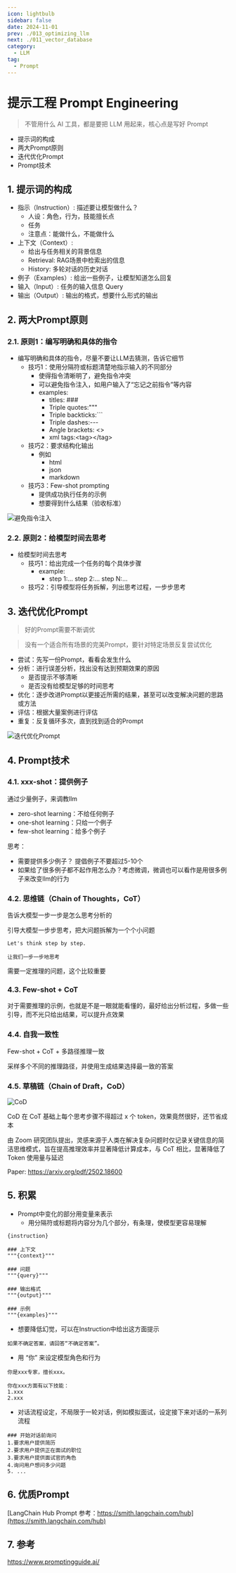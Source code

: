 ```yaml
---
icon: lightbulb
sidebar: false
date: 2024-11-01
prev: ./013_optimizing_llm
next: ./011_vector_database
category:
  - LLM
tag:
  - Prompt
---
```

# 提示工程 Prompt Engineering
> 不管用什么 AI 工具，都是要把 LLM 用起来，核心点是写好 Prompt
  - 提示词的构成
  - 两大Prompt原则
  - 迭代优化Prompt
  - Prompt技术
<!-- more -->

## 1. 提示词的构成
- 指示（Instruction）: 描述要让模型做什么？
  - 人设：角色，行为，技能擅长点
  - 任务
  - 注意点：能做什么，不能做什么
- 上下文（Context）:
  - 给出与任务相关的背景信息
  - Retrieval: RAG场景中检索出的信息 
  - History: 多轮对话的历史对话 
- 例子（Examples）: 给出一些例子，让模型知道怎么回复
- 输入（Input）: 任务的输入信息 Query
- 输出（Output）: 输出的格式，想要什么形式的输出

## 2. 两大Prompt原则
### 2.1. 原则1：编写明确和具体的指令
- 编写明确和具体的指令，尽量不要让LLM去猜测，告诉它细节
  - 技巧1：使用分隔符或标题清楚地指示输入的不同部分
    - 使得指令清晰明了，避免指令冲突
    - 可以避免指令注入，如用户输入了“忘记之前指令”等内容
    - examples:
      - titles: ### 
      - Triple quotes:"""
      - Triple backticks:```
      - Triple dashes:---
      - Angle brackets: <>
      - xml tags:\<tag\>\</tag\>
  - 技巧2：要求结构化输出
    - 例如
      - html
      - json
      - markdown
  - 技巧3：Few-shot prompting
    - 提供成功执行任务的示例
    - 想要得到什么结果（验收标准）
  
![避免指令注入](../../../assets/012_avoid_prompt_injections.png)

### 2.2. 原则2：给模型时间去思考
- 给模型时间去思考
  - 技巧1：给出完成一个任务的每个具体步骤
    - example:
      - step 1:... step 2:... step N:...
  - 技巧2：引导模型将任务拆解，列出思考过程，一步步思考

## 3. 迭代优化Prompt

>好的Prompt需要不断调优

>没有一个适合所有场景的完美Prompt，要针对特定场景反复尝试优化

- 尝试：先写一份Prompt，看看会发生什么
- 分析：进行误差分析，找出没有达到预期效果的原因
  - 是否提示不够清晰
  - 是否没有给模型足够的时间思考
- 优化：逐步改进Prompt以更接近所需的结果，甚至可以改变解决问题的思路或方法
- 评估：根据大量案例进行评估
- 重复：反复循环多次，直到找到适合的Prompt

![迭代优化Prompt](../../../assets/012_iterative_prompt.png)

## 4. Prompt技术
### 4.1. xxx-shot：提供例子

通过少量例子，来调教llm

- zero-shot learning：不给任何例子
- one-shot learning：只给一个例子
- few-shot learning：给多个例子
  
思考：  
- 需要提供多少例子？ 提倡例子不要超过5-10个  
- 如果给了很多例子都不起作用怎么办？考虑微调，微调也可以看作是用很多例子来改变llm的行为

### 4.2. 思维链（Chain of Thoughts，CoT）
告诉大模型一步一步是怎么思考分析的

引导大模型一步步思考，把大问题拆解为一个个小问题
```
Let's think step by step.
```
```
让我们一步一步地思考
```

需要一定推理的问题，这个比较重要

### 4.3. Few-shot + CoT
对于需要推理的示例，也就是不是一眼就能看懂的，最好给出分析过程，多做一些引导，而不光只给出结果，可以提升点效果

### 4.4. 自我一致性
Few-shot + CoT + 多路径推理一致

采样多个不同的推理路径，并使用生成结果选择最一致的答案

### 4.5. 草稿链（Chain of Draft，CoD）
![CoD](../../../assets/012_cod.png)

CoD 在 CoT 基础上每个思考步骤不得超过 x 个 token，效果竟然很好，还节省成本

由 Zoom 研究团队提出，灵感来源于人类在解决复杂问题时仅记录关键信息的简洁思维模式，旨在提高推理效率并显著降低计算成本，与 CoT 相比，显著降低了 Token 使用量与延迟

Paper: https://arxiv.org/pdf/2502.18600

## 5. 积累
- Prompt中变化的部分用变量来表示
  - 用分隔符或标题将内容分为几个部分，有条理，使模型更容易理解
```
{instruction}

### 上下文
"""{context}"""

### 问题
"""{query}"""

### 输出格式
"""{output}"""

### 示例
"""{examples}"""
```

- 想要降低幻觉，可以在Instruction中给出这方面提示
```
如果不确定答案，请回答“不确定答案”。
```
- 用 “你” 来设定模型角色和行为
```
你是xxx专家，擅长xxx。

你在xxx方面有以下技能：
1.xxx
2.xxx
```
- 对话流程设定，不局限于一轮对话，例如模拟面试，设定接下来对话的一系列流程
```
### 开始对话前询问
1.要求用户提供简历
2.要求用户提供正在面试的职位
3.要求用户提供面试官的角色
4.询问用户想问多少问题 
5. ...
```

## 6. 优质Prompt
[LangChain Hub Prompt 参考：https://smith.langchain.com/hub](https://smith.langchain.com/hub)

## 7. 参考
https://www.promptingguide.ai/